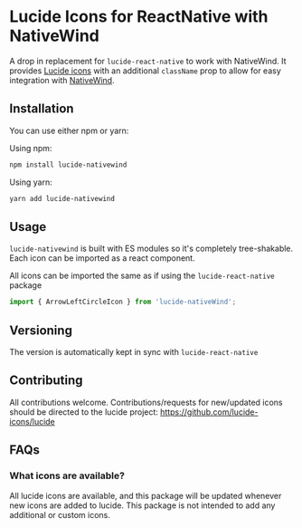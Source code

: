 # Lucide Icons for ReactNative with NativeWind
A drop in replacement for `lucide-react-native` to work with NativeWind. It provides [Lucide icons](https://lucide.dev/) with an additional `className` prop to allow for easy integration with [NativeWind](https://native-wind.js.org/).

## Installation
You can use either npm or yarn:

Using npm:

```bash
npm install lucide-nativewind
```
Using yarn:

```bash
yarn add lucide-nativewind
```
## Usage
`lucide-nativewind` is built with ES modules so it's completely tree-shakable. Each icon can be imported as a react component.


All icons can be imported the same as if using the `lucide-react-native` package
```jsx
import { ArrowLeftCircleIcon } from 'lucide-nativeWind';
```

## Versioning
The version is automatically kept in sync with `lucide-react-native`

## Contributing
All contributions welcome. Contributions/requests for new/updated icons should be directed to the lucide project: https://github.com/lucide-icons/lucide

## FAQs

### What icons are available?
All lucide icons are available, and this package will be updated whenever new icons are added to lucide. This package is not intended to add any additional or custom icons.

